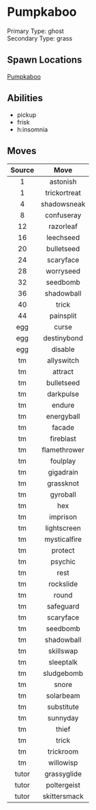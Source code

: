 # Pumpkaboo  
Primary Type: ghost  
Secondary Type: grass  
  
## Spawn Locations  
[Pumpkaboo](/data/spawn_presets/pumpkaboo.md)  
  
## Abilities  
  * pickup
  * frisk
  * h:insomnia
  
  
## Moves  
  
| Source | Move |  
|:---:|:---:|  
| 1 | astonish |  
| 1 | trickortreat |  
| 4 | shadowsneak |  
| 8 | confuseray |  
| 12 | razorleaf |  
| 16 | leechseed |  
| 20 | bulletseed |  
| 24 | scaryface |  
| 28 | worryseed |  
| 32 | seedbomb |  
| 36 | shadowball |  
| 40 | trick |  
| 44 | painsplit |  
| egg | curse |  
| egg | destinybond |  
| egg | disable |  
| tm | allyswitch |  
| tm | attract |  
| tm | bulletseed |  
| tm | darkpulse |  
| tm | endure |  
| tm | energyball |  
| tm | facade |  
| tm | fireblast |  
| tm | flamethrower |  
| tm | foulplay |  
| tm | gigadrain |  
| tm | grassknot |  
| tm | gyroball |  
| tm | hex |  
| tm | imprison |  
| tm | lightscreen |  
| tm | mysticalfire |  
| tm | protect |  
| tm | psychic |  
| tm | rest |  
| tm | rockslide |  
| tm | round |  
| tm | safeguard |  
| tm | scaryface |  
| tm | seedbomb |  
| tm | shadowball |  
| tm | skillswap |  
| tm | sleeptalk |  
| tm | sludgebomb |  
| tm | snore |  
| tm | solarbeam |  
| tm | substitute |  
| tm | sunnyday |  
| tm | thief |  
| tm | trick |  
| tm | trickroom |  
| tm | willowisp |  
| tutor | grassyglide |  
| tutor | poltergeist |  
| tutor | skittersmack |  
  
